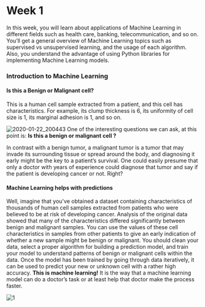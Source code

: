 # Week 1

In this week, you will learn about applications of Machine Learning in different fields such as health care, banking, telecommunication, and so on. You’ll get a general overview of Machine Learning topics such as supervised vs unsupervised learning, and the usage of each algorithm. Also, you understand the advantage of using Python libraries for implementing Machine Learning models.


### Introduction to Machine Learning
#### Is this a Benign or Malignant cell?
This is a human cell sample extracted from a patient, and this cell has characteristics. For example, its clump thickness is 6, its uniformity of cell size is 1, its marginal adhesion is 1, and so on.

![2020-01-22_200443](https://user-images.githubusercontent.com/46414243/72920751-9d117100-3d52-11ea-8ac3-96ed08e72bc7.png)
One of the interesting questions we can ask, at this point is: **Is this a benign or malignant cell ?**

In contrast with a benign tumor, a malignant tumor is a tumor that may invade its surrounding tissue or spread around the body, and diagnosing it early might be the key to a patient’s survival.
One could easily presume that only a doctor with years of experience could diagnose that tumor and say if the patient is developing cancer or not. Right?
#### Machine Learning helps with predictions
Well, imagine that you've obtained a dataset containing characteristics of thousands of human cell samples extracted from patients who were believed to be at risk of developing cancer. 
Analysis of the original data showed that many of the characteristics differed significantly between benign and malignant samples.
You can use the values of these cell characteristics in samples from other patients to give an early indication of whether a new sample might be benign or malignant.
You should clean your data, select a proper algorithm for building a prediction model, and train your model to understand patterns of benign or malignant cells within the data.
Once the model has been trained by going through data iteratively, it can be used to predict your new or unknown cell with a rather high accuracy.
**This is machine learning!** It is the way that a machine learning model can do a doctor’s task or at least help  that doctor make the process faster.

![1](https://user-images.githubusercontent.com/46414243/72922953-b0264000-3d56-11ea-8646-fc333e4e3ca0.png)




